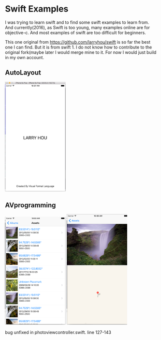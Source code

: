# Swift Examples

I was trying to learn swift and to find some swift examples to learn from.  And currently(2016), as Swift is too young, many examples online are for objective-c. And most examples of swift are too difficult for beginners.

This one original from https://github.com/larryhou/swift is so far the best one I can find. But it is from swift 1. I do not know how to contribute to the original fork(maybe later  I would merge mine to it. For now I would just build in my own account.

## AutoLayout

<img src="AutoLayout.png" width="200">

## AVprogramming

<img src="AVprogramming1.png" width="200">
<img src="AVprogramming2.png" width="200">

bug unfixed in photoviewcontroller.swift. line 127-143


